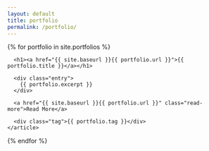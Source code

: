 ```yaml
---
layout: default
title: portfolio
permalink: /portfolio/
---
```


<div class="portfolio">
  {% for portfolio in site.portfolios %}
    <article class="portfolio {{ portfolio.tag }}" style=" --color: #{{ portfolio.color }}">

      <h1><a href="{{ site.baseurl }}{{ portfolio.url }}">{{ portfolio.title }}</a></h1>

      <div class="entry">
        {{ portfolio.excerpt }}
      </div>

      <a href="{{ site.baseurl }}{{ portfolio.url }}" class="read-more">Read More</a>
      
      <div class="tag">{{ portfolio.tag }}</div>
    </article>
  {% endfor %}